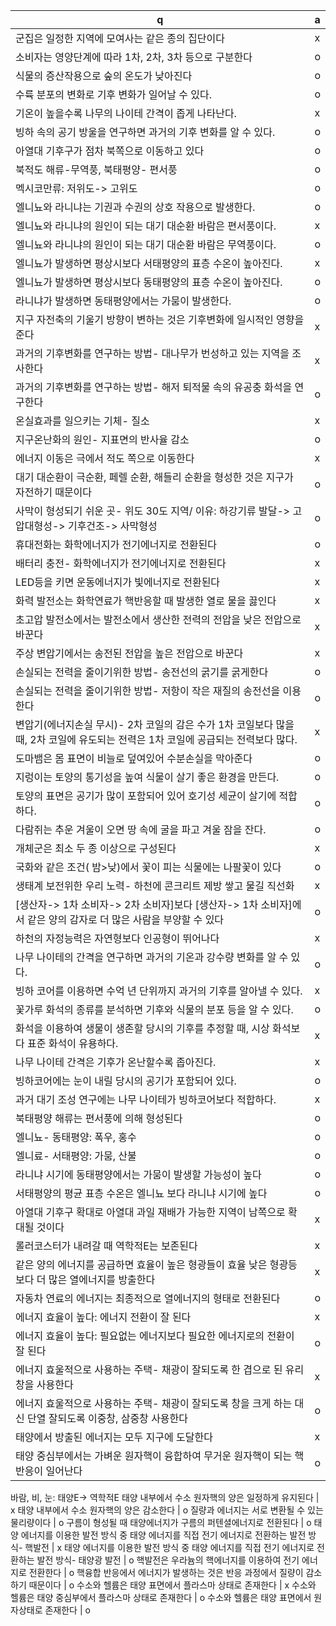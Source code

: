 q | a
---|---
군집은 일정한 지역에 모여사는 같은 종의 집단이다		| x
소비자는 영양단계에 따라 1차, 2차, 3차 등으로 구분한다		| o
식물의 증산작용으로 숲의 온도가 낮아진다		| o
수륙 분포의 변화로 기후 변화가 일어날 수 있다.		| o
기온이 높을수록 나무의 나이테 간격이 좁게 나타난다.		| x
빙하 속의 공기 방울을 연구하면 과거의 기후 변화를 알 수 있다.		| o
아열대 기후구가 점차 북쪽으로 이동하고 있다		| o
북적도 해류-무역풍, 북태평양- 편서풍		| o
멕시코만류: 저위도-> 고위도		| o
엘니뇨와 라니냐는 기권과 수권의 상호 작용으로 발생한다.		| o
엘니뇨와 라니냐의 원인이 되는 대기 대순환 바람은 편서풍이다.		| x
엘니뇨와 라니냐의 원인이 되는 대기 대순환 바람은 무역풍이다.		| o​
엘니뇨가 발생하면 평상시보다 서태평양의 표층 수온이 높아진다.		| x
엘니뇨가 발생하면 평상시보다 동태평양의 표층 수온이 높아진다.		| o​
라니냐가 발생하면 동태평양에서는 가뭄이 발생한다.		| o
지구 자전축의 기울기 방향이 변하는 것은 기후변화에 일시적인 영향을 준다		| x
과거의 기후변화를 연구하는 방법- 대나무가 번성하고 있는 지역을 조사한다		| x
​과거의 기후변화를 연구하는 방법- 해저 퇴적물 속의 유공충 화석을 연구한다		| o
온실효과를 일으키는 기체- 질소		| x
지구온난화의 원인- 지표면의 반사율 감소		| o
에너지 이동은 극에서 적도 쪽으로 이동한다		| x
대기 대순환이 극순환, 페렐 순환, 해들리 순환을 형성한 것은 지구가 자전하기 때문이다		| o
사막이 형성되기 쉬운 곳- 위도 30도 지역/ 이유: 하강기류 발달-> 고압대형성-> 기후건조-> 사막형성		| o
휴대전화는 화학에너지가 전기에너지로 전환된다		| o
배터리 충전- 화학에너지가 전기에너지로 전환된다		| x
LED등을 키면 운동에너지가 빛에너지로 전환된다		| x
화력 발전소는 화학연료가 핵반응할 때 발생한 열로 물을 끓인다		| x
초고압 발전소에서는 발전소에서 생산한 전력의 전압을 낮은 전압으로 바꾼다		| x
주상 변압기에서는 송전된 전압을 높은 전압으로 바꾼다		| x
손실되는 전력을 줄이기위한 방법- 송전선의 굵기를 굵게한다		| o
손실되는 전력을 줄이기위한 방법- 저항이 작은 재질의 송전선을 이용한다		| o
변압기(에너지손실 무시)- 2차 코일의 감은 수가 1차 코일보다 많을 때, 2차 코일에 유도되는 전력은 1차 코일에 공급되는 전력보다 많다.		| x
도마뱀은 몸 표면이 비늘로 덮여있어 수분손실을 막아준다			| o
지렁이는 토양의 통기성을 높여 식물이 살기 좋은 환경을 만든다.			| o
토양의 표면은 공기가 많이 포함되어 있어 호기성 세균이 살기에 적합하다.			| o
다람쥐는 추운 겨울이 오면 땅 속에 굴을 파고 겨울 잠을 잔다.			| o
개체군은 최소 두 종 이상으로 구성된다			| x
국화와 같은 조건( 밤>낮)에서 꽃이 피는 식물에는 나팔꽃이 있다			| o
생태계 보전위한 우리 노력- 하천에 콘크리트 제방 쌓고 물길 직선화			| x
[생산자-> 1차 소비자-> 2차 소비자]보다 [생산자-> 1차 소비자]에서 같은 양의 감자로 더 많은 사람을 부양할 수 있다			| o
하천의 자정능력은 자연형보다 인공형이 뛰어나다			| x 
나무 나이테의 간격을 연구하면 과거의 기온과 강수량 변화를 알 수 있다.			| o
빙하 코어를 이용하면 수억 년 단위까지 과거의 기후를 알아낼 수 있다.			| x
꽃가루 화석의 종류를 분석하면 기후와 식물의 분포 등을 알 수 있다.			| o
화석을 이용하여 생물이 생존할 당시의 기후를 추정할 때, 시상 화석보다 표준 화석이 유용하다.			| x
나무 나이테 간격은 기후가 온난할수록 좁아진다.			| x
빙하코어에는 눈이 내릴 당시의 공기가 포함되어 있다.			| o
과거 대기 조성 연구에는 나무 나이테가 빙하코어보다 적합하다.			| x
북태평양 해류는 편서풍에 의해 형성된다			| o
엘니뇨- 동태평양: 폭우, 홍수			| o
엘니료- 서태평양: 가뭄, 산불			| o
라니냐 시기에 동태평양에서는 가뭄이 발생할 가능성이 높다			| o
서태평양의 평균 표층 수온은 엘니뇨 보다 라니냐 시기에 높다			| o
아열대 기후구 확대로 아열대 과일 재배가 가능한 지역이 남쪽으로 확대될 것이다			| x
롤러코스터가 내려갈 때 역학적E는 보존된다			| x
같은 양의 에너지를 공급하면 효율이 높은 형광들이 효율 낮은 형광등보다 더 많은 열에너지를 방출한다			| x
자동차 연료의 에너지는 최종적으로 열에너지의 형태로 전환된다			| o
에너지 효율이 높다: 에너지 전환이 잘 된다			| x
에너지 효율이 높다: 필요없는 에너지보다 필요한 에너지로의 전환이 잘 된다			| o
에너지 효울적으로 사용하는 주택- 채광이 잘되도록 한 겹으로 된 유리창을 사용한다			| x
에너지 효울적으로 사용하는 주택- 채광이 잘되도록 창을 크게 하는 대신 단열 잘되도록 이중창, 삼중창 사용한다			| o
태양에서 방출된 에너지는 모두 지구에 도달한다			| x
태양 중심부에서는 가벼운 원자핵이 융합하여 무거운 원자핵이 되는 핵반응이 일어난다			| o
바람, 비, 눈: 태양E-> 역학적E
태양 내부에서 수소 원자핵의 양은 일정하게 유지된다			| x
태양 내부에서 수소 원자핵의 양은 감소한다			| o
질량과 에너지는 서로 변환될 수 있는 물리량이다			| o
구름이 형성될 때 태양에너지가 구름의 퍼텐셜에너지로 전환된다			| o
태양 에너지를 이용한 발전 방식 중 태양 에너지를 직접 전기 에너지로 전환하는 발전 방식- 핵발전			| x
태양 에너지를 이용한 발전 방식 중 태양 에너지를 직접 전기 에너지로 전환하는 발전 방식- 태양광 발전			| o
핵발전은 우라늄의 핵에너지를 이용하여 전기 에너지로 전환한다			| o
핵융합 반응에서 에너지가 발생하는 것은 반응 과정에서 질량이 감소하기 때문이다			| o
수소와 헬륨은 태양 표면에서 플라스마 상태로 존재한다			| x
수소와 헬륨은 태양 중심부에서 플라스마 상태로 존재한다			| o
수소와 헬륨은 태양 표면에서 원자상태로 존재한다			| o
